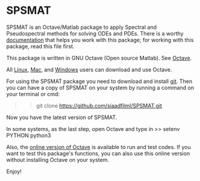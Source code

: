 # SPSMAT
SPSMAT is an Octave/Matlab package to apply Spectral and Pseudospectral methods for solving ODEs and PDEs.
There is a worthy [documentation](https://github.com/Sleron/SPSMAT/blob/master/SPSMATDocumentation.pdf) that helps you work with this package; for working with this package, read this file first. 


This package is written in GNU Octave (Open source Matlab). See [Octave](https://www.gnu.org/software/octave/).

All [Linux](https://wiki.octave.org/Octave_for_GNU/Linux), [Mac](https://wiki.octave.org/Octave_for_macOS), and [Windows](https://wiki.octave.org/Octave_for_Microsoft_Windows) users can download and use Octave. 


For using the SPSMAT package you need to download and install [git](https://gist.github.com/derhuerst/1b15ff4652a867391f03).
Then you can have a copy of SPSMAT on your system by running a command on your terminal or cmd:
>> git clone  https://github.com/siaadfilml/SPSMAT.git

Now you have the latest version of SPSMAT. 

In some systems, as the last step, open Octave and type in >> setenv PYTHON python3

Also, the [online version of Octave](https://octave-online.net/) is available to run and test codes. If you want to test this package's functions, you can also use this online version without installing Octave on your system.


Enjoy!

